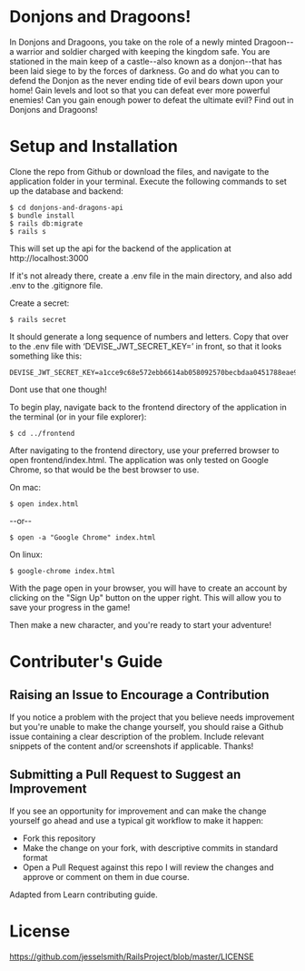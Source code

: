 # Donjons and Dragoons!
In Donjons and Dragoons, you take on the role of a newly minted Dragoon--a warrior and soldier charged with keeping the kingdom safe. You are stationed in the main keep of a castle--also known as a donjon--that has been laid siege to by the forces of darkness. Go and do what you can to defend the Donjon as the never ending tide of evil bears down upon your home! Gain levels and loot so that you can defeat ever more powerful enemies! Can you gain enough power to defeat the ultimate evil?
Find out in Donjons and Dragoons!

# Setup and Installation
Clone the repo from Github or download the files, and navigate to the application folder in your terminal. Execute the following commands to set up the database and backend:
```
$ cd donjons-and-dragons-api
$ bundle install
$ rails db:migrate
$ rails s
```
This will set up the api for the backend of the application at http://localhost:3000

If it's not already there, create a .env file in the main directory, and also add .env to the .gitignore file.

Create a secret:
```
$ rails secret
```
It should generate a long sequence of numbers and letters. Copy that over to the .env file with ‘DEVISE_JWT_SECRET_KEY=’ in front, so that it looks something like this:
```
DEVISE_JWT_SECRET_KEY=a1cce9c68e572ebb6614ab058092570becbdaa0451788eae9445164cc56dc142a92c5eccabe2a7d01784ae758a3392410af839c7f116ab05199961a9820f3840
```
Dont use that one though!

To begin play, navigate back to the frontend directory of the application in the terminal (or in your file explorer):
```
$ cd ../frontend
```
After navigating to the frontend directory, use your preferred browser to open frontend/index.html. The application was only tested on Google Chrome, so that would be the best browser to use.

On mac:
```
$ open index.html
```
--or--
```
$ open -a "Google Chrome" index.html 
```
On linux:
```
$ google-chrome index.html
```
With the page open in your browser, you will have to create an account by clicking on the "Sign Up" button on the upper right. This will allow you to save your progress in the game!

Then make a new character, and you're ready to start your adventure!

# Contributer's Guide
## Raising an Issue to Encourage a Contribution
If you notice a problem with the project that you believe needs improvement but you're unable to make the change yourself, you should raise a Github issue containing a clear description of the problem. Include relevant snippets of the content and/or screenshots if applicable. Thanks!

## Submitting a Pull Request to Suggest an Improvement
If you see an opportunity for improvement and can make the change yourself go ahead and use a typical git workflow to make it happen:

* Fork this repository
* Make the change on your fork, with descriptive commits in standard format
* Open a Pull Request against this repo
I will review the changes and approve or comment on them in due course.

Adapted from Learn contributing guide.

# License

https://github.com/jesselsmith/RailsProject/blob/master/LICENSE
